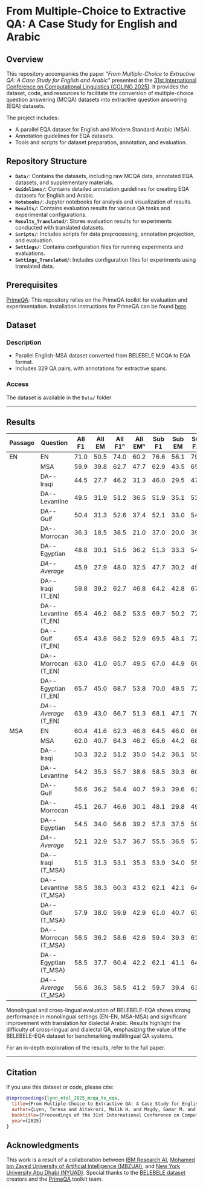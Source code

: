 # From Multiple-Choice to Extractive QA: A Case Study for English and Arabic

## Overview

This repository accompanies the paper *"From Multiple-Choice to Extractive QA: A Case Study for English and Arabic"* presented at the [31st International Conference on Computational Linguistics (COLING 2025)](https://coling2025.org/). It provides the dataset, code, and resources to facilitate the conversion of multiple-choice question answering (MCQA) datasets into extractive question answering (EQA) datasets.

The project includes:
- A parallel EQA dataset for English and Modern Standard Arabic (MSA).
- Annotation guidelines for EQA datasets.
- Tools and scripts for dataset preparation, annotation, and evaluation.

## Repository Structure

- **`Data/`**: Contains the datasets, including raw MCQA data, annotated EQA datasets, and supplementary materials.
- **`Guidelines/`**: Contains detailed annotation guidelines for creating EQA datasets for English and Arabic.
- **`Notebooks/`**: Jupyter notebooks for analysis and visualization of results.
- **`Results/`**: Contains evaluation results for various QA tasks and experimental configurations.
- **`Results_Translated/`**: Stores evaluation results for experiments conducted with translated datasets.
- **`Scripts/`**: Includes scripts for data preprocessing, annotation projection, and evaluation.
- **`Settings/`**: Contains configuration files for running experiments and evaluations.
- **`Settings_Translated/`**: Includes configuration files for experiments using translated data.

## Prerequisites

[PrimeQA](https://github.com/primeqa): This repository relies on the PrimeQA toolkit for evaluation and experimentation. 
Installation instructions for PrimeQA can be found [here](https://github.com/primeqa/primeqa?tab=readme-ov-file#%EF%B8%8F-getting-started).

## Dataset

### Description

- Parallel English-MSA dataset converted from BELEBELE MCQA to EQA format.
- Includes 329 QA pairs, with annotations for extractive spans.

### Access

The dataset is available in the `Data/` folder

---

## Results

| Passage | Question                   | **All** F1 | **All** EM | **All** F1ⁿ | **All** EMⁿ | **Sub** F1 | **Sub** EM | **Sub** F1ⁿ | **Sub** EMⁿ |
|---------|----------------------------|------------|------------|-------------|-------------|------------|------------|-------------|-------------|
| EN      | EN                         | 71.0       | 50.5       | 74.0        | 60.2        | 76.6       | 56.1       | 79.5        | 65.6        |
|         | MSA                        | 59.9       | 39.8       | 62.7        | 47.7        | 62.9       | 43.5       | 65.6        | 51.2        |
|         | DA--Iraqi                  | 44.5       | 27.7       | 46.2        | 31.3        | 46.0       | 29.5       | 47.8        | 33.0        |
|         | DA--Levantine              | 49.5       | 31.9       | 51.2        | 36.5        | 51.9       | 35.1       | 53.7        | 39.6        |
|         | DA--Gulf                   | 50.4       | 31.3       | 52.6        | 37.4        | 52.1       | 33.0       | 54.2        | 38.9        |
|         | DA--Morrocan               | 36.3       | 18.5       | 38.5        | 21.0        | 37.0       | 20.0       | 39.3        | 22.1        |
|         | DA--Egyptian               | 48.8       | 30.1       | 51.5        | 36.2        | 51.3       | 33.3       | 54.0        | 39.3        |
|         | *DA--Average*              | 45.9       | 27.9       | 48.0        | 32.5        | 47.7       | 30.2       | 49.8        | 34.6        |
|         | DA--Iraqi (T_EN)           | 59.8       | 39.2       | 62.7        | 46.8        | 64.2       | 42.8       | 67.2        | 50.9        |
|         | DA--Levantine (T_EN)       | 65.4       | 46.2       | 68.2        | 53.5        | 69.7       | 50.2       | 72.3        | 57.9        |
|         | DA--Gulf (T_EN)            | 65.4       | 43.8       | 68.2        | 52.9        | 69.5       | 48.1       | 72.2        | 57.2        |
|         | DA--Morrocan (T_EN)        | 63.0       | 41.0       | 65.7        | 49.5        | 67.0       | 44.9       | 69.6        | 53.0        |
|         | DA--Egyptian (T_EN)        | 65.7       | 45.0       | 68.7        | 53.8        | 70.0       | 49.5       | 72.9        | 58.2        |
|         | *DA--Average* (T_EN)       | 63.9       | 43.0       | 66.7        | 51.3        | 68.1       | 47.1       | 70.8        | 55.4        |
| MSA     | EN                         | 60.4       | 41.6       | 62.3        | 46.8        | 64.5       | 46.0       | 66.7        | 50.9        |
|         | MSA                        | 62.0       | 40.7       | 64.3        | 46.2        | 65.6       | 44.2       | 68.1        | 49.5        |
|         | DA--Iraqi                  | 50.3       | 32.2       | 51.2        | 35.0        | 54.2       | 36.1       | 55.6        | 39.3        |
|         | DA--Levantine              | 54.2       | 35.3       | 55.7        | 38.6        | 58.5       | 39.3       | 60.4        | 43.2        |
|         | DA--Gulf                   | 56.6       | 36.2       | 58.4        | 40.7        | 59.3       | 39.6       | 61.3        | 44.2        |
|         | DA--Morrocan               | 45.1       | 26.7       | 46.6        | 30.1        | 48.1       | 29.8       | 49.6        | 33.3        |
|         | DA--Egyptian               | 54.5       | 34.0       | 56.6        | 39.2        | 57.3       | 37.5       | 59.5        | 42.5        |
|         | *DA--Average*              | 52.1       | 32.9       | 53.7        | 36.7        | 55.5       | 36.5       | 57.3        | 40.5        |
|         | DA--Iraqi (T_MSA)          | 51.5       | 31.3       | 53.1        | 35.3        | 53.9       | 34.0       | 55.7        | 37.9        |
|         | DA--Levantine (T_MSA)      | 58.5       | 38.3       | 60.3        | 43.2        | 62.1       | 42.1       | 64.1        | 46.7        |
|         | DA--Gulf (T_MSA)           | 57.9       | 38.0       | 59.9        | 42.9        | 61.0       | 40.7       | 63.3        | 46.0        |
|         | DA--Morrocan (T_MSA)       | 56.5       | 36.2       | 58.6        | 42.6        | 59.4       | 39.3       | 61.5        | 45.3        |
|         | DA--Egyptian (T_MSA)       | 58.5       | 37.7       | 60.4        | 42.2        | 62.1       | 41.1       | 64.2        | 46.0        |
|         | *DA--Average* (T_MSA)      | 56.6       | 36.3       | 58.5        | 41.2        | 59.7       | 39.4       | 61.8        | 44.4        |

Monolingual and cross-lingual evaluation of BELEBELE-EQA shows strong performance in monolingual settings (EN-EN, MSA-MSA) and significant improvement with translation for dialectal Arabic. Results highlight the difficulty of cross-lingual and dialectal QA, emphasizing the value of the BELEBELE-EQA dataset for benchmarking multilingual QA systems. 

For an in-depth exploration of the results, refer to the full paper.

---

## Citation

If you use this dataset or code, please cite:

```bibtex
@inproceedings{lynn_etal_2025_mcqa_to_eqa,
  title={From Multiple-Choice to Extractive QA: A Case Study for English and Arabic},
  author={Lynn, Teresa and Altakrori, Malik H. and Magdy, Samar M. and Das, Rocktim Jyoti and Lyu, Chenyang and Nasr, Mohamed and Samih, Younes and Chirkunov, Kirill and Aji, Alham Fikri and Nakov, Preslav and Godbole, Shantanu and Roukos, Salim and Florian, Radu and Habash, Nizar},
  booktitle={Proceedings of the 31st International Conference on Computational Linguistics (COLING 2025)},
  year={2025}
}
```

## Acknowledgments
This work is a result of a collaboration between [IBM Research AI](https://research.ibm.com/artificial-intelligence), [Mohamed bin Zayed University of Artificial Intelligence (MBZUAI)](https://mbzuai.ac.ae/), and [New York University Abu Dhabi (NYUAD)](https://nyuad.nyu.edu/).
Special thanks to the [BELEBELE dataset](https://github.com/facebookresearch/belebele) creators and the [PrimeQA](https://github.com/primeqa/primeqa) toolkit team.
